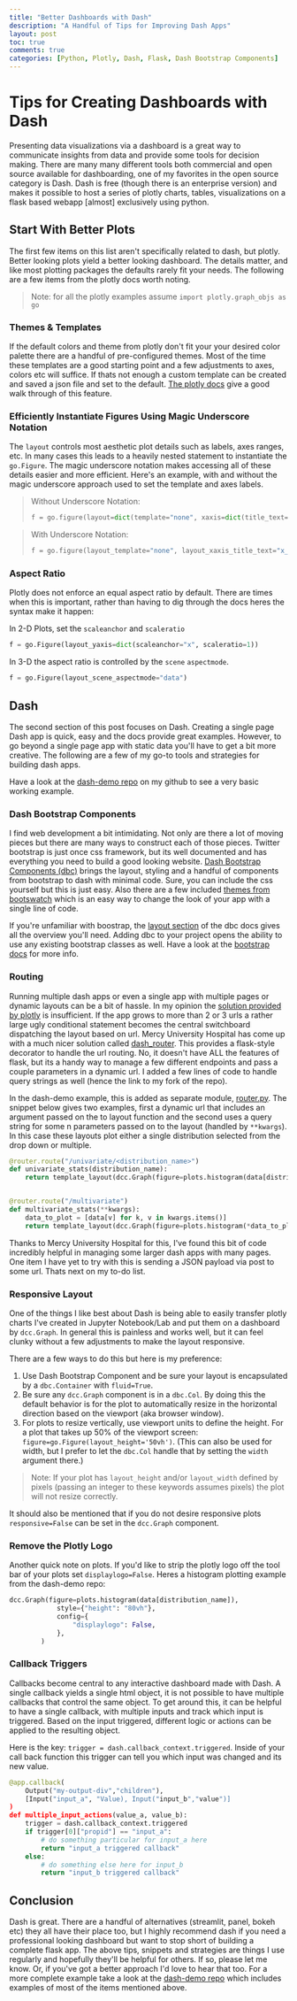 ```yaml
---
title: "Better Dashboards with Dash"
description: "A Handful of Tips for Improving Dash Apps"
layout: post
toc: true
comments: true
categories: [Python, Plotly, Dash, Flask, Dash Bootstrap Components]
---
```


# Tips for Creating Dashboards with Dash

Presenting data visualizations via a dashboard is a great way to communicate insights from data and provide some tools for decision making. There are many many different tools both commercial and open source available for dashboarding, one of my favorites in the open source category is Dash. Dash is free (though there is an enterprise version) and makes it possible to host a series of plotly charts, tables, visualizations on a flask based webapp [almost] exclusively using python.

## Start With Better Plots

The first few items on this list aren't specifically related to dash, but plotly. Better looking plots yield a better looking dashboard. The details matter, and like most plotting packages the defaults rarely fit your needs. The following are a few items from the plotly docs worth noting.

> Note: for all the plotly examples assume `import plotly.graph_objs as go`

### Themes & Templates

If the default colors and theme from plotly don't fit your your desired color palette there are a handful of pre-configured themes. Most of the time these templates are a good starting point and a few adjustments to axes, colors etc will suffice. If thats not enough a custom template can be created and saved a json file and set to the default. [The plotly docs](https://plotly.com/python/templates/) give a good walk through of this feature.

### Efficiently Instantiate Figures Using Magic Underscore Notation

The `layout` controls most aesthetic plot details such as labels, axes ranges, etc. In many cases this leads to a heavily nested statement to instantiate the `go.Figure`. The magic underscore notation makes accessing all of these details easier and more efficient. Here's an example, with and without the magic underscore approach used to set the template and axes labels.

> Without Underscore Notation:
>
> ```python
> f = go.figure(layout=dict(template="none", xaxis=dict(title_text="x values")))
> ```

> With Underscore Notation:
>
> ```python
> f = go.figure(layout_template="none", layout_xaxis_title_text="x_values")
> ```

### Aspect Ratio

Plotly does not enforce an equal aspect ratio by default. There are times when this is important, rather than having to dig through the docs heres the syntax make it happen:

In 2-D Plots, set the `scaleanchor` and `scaleratio`

```python
f = go.Figure(layout_yaxis=dict(scaleanchor="x", scaleratio=1))
```

In 3-D the aspect ratio is controlled by the `scene` `aspectmode`.

```python
f = go.Figure(layout_scene_aspectmode="data")
```

## Dash

The second section of this post focuses on Dash. Creating a single page Dash app is quick, easy and the docs provide great examples. However, to go beyond a single page app with static data you'll have to get a bit more creative. The following are a few of my go-to tools and strategies for building dash apps.

Have a look at the [dash-demo repo](https://github.com/ericbdaniels/dash-demo) on my github to see a very basic working example.

### Dash Bootstrap Components

I find web development a bit intimidating. Not only are there a lot of moving pieces but there are many ways to construct each of those pieces. Twitter bootstrap is just once css framework, but its well documented and has everything you need to build a good looking website. [Dash Bootstrap Components (dbc)](https://dash-bootstrap-components.opensource.faculty.ai/) brings the layout, styling and a handful of components from bootstrap to dash with minimal code. Sure, you can include the css yourself but this is just easy. Also there are a few included [themes from bootswatch](https://www.bootstrapcdn.com/bootswatch/) which is an easy way to change the look of your app with a single line of code.

If you're unfamiliar with boostrap, the [layout section](https://dash-bootstrap-components.opensource.faculty.ai/docs/components/layout/) of the dbc docs gives all the overview you'll need. Adding dbc to your project opens the ability to use any existing bootstrap classes as well. Have a look at the [bootstrap docs](https://getbootstrap.com/2.3.2/getting-started.html) for more info.

### Routing

Running multiple dash apps or even a single app with multiple pages or dynamic layouts can be a bit of hassle. In my opinion the [solution provided by plotly](https://dash.plotly.com/urls) is insufficient. If the app grows to more than 2 or 3 urls a rather large ugly conditional statement becomes the central switchboard dispatching the layout based on url. Mercy University Hospital has come up with a much nicer solution called [dash_router](https://github.com/ericbdaniels/dash_router). This provides a flask-style decorator to handle the url routing. No, it doesn't have ALL the features of flask, but its a handy way to manage a few different endpoints and pass a couple parameters in a dynamic url. I added a few lines of code to handle query strings as well (hence the link to my fork of the repo).

In the dash-demo example, this is added as separate module, [router.py](https://github.com/ericbdaniels/dash-demo/blob/main/router.py). The snippet below gives two examples, first a dynamic url that includes an argument passed on the to layout function and the second uses a query string for some n parameters passed on to the layout (handled by `**kwargs`). In this case these layouts plot either a single distribution selected from the drop down or multiple.

```python
@router.route("/univariate/<distribution_name>")
def univariate_stats(distribution_name):
    return template_layout(dcc.Graph(figure=plots.histogram(data[distribution_name])))


@router.route("/multivariate")
def multivariate_stats(**kwargs):
    data_to_plot = [data[v] for k, v in kwargs.items()]
    return template_layout(dcc.Graph(figure=plots.histogram(*data_to_plot)))

```

Thanks to Mercy University Hospital for this, I've found this bit of code incredibly helpful in managing some larger dash apps with many pages. One item I have yet to try with this is sending a JSON payload via post to some url. Thats next on my to-do list.

### Responsive Layout

One of the things I like best about Dash is being able to easily transfer plotly charts I've created in Jupyter Notebook/Lab and put them on a dashboard by `dcc.Graph`. In general this is painless and works well, but it can feel clunky without a few adjustments to make the layout responsive.

There are a few ways to do this but here is my preference:

1. Use Dash Bootstrap Component and be sure your layout is encapsulated by a `dbc.Container` with `fluid=True`.
2. Be sure any `dcc.Graph` component is in a `dbc.Col`. By doing this the default behavior is for the plot to automatically resize in the horizontal direction based on the viewport (aka browser window).
3. For plots to resize vertically, use viewport units to define the height. For a plot that takes up 50% of the viewport screen: `figure=go.Figure(layout_height='50vh')`. (This can also be used for width, but I prefer to let the `dbc.Col` handle that by setting the `width` argument there.)

> Note: If your plot has `layout_height` and/or `layout_width` defined by pixels (passing an integer to these keywords assumes pixels) the plot will not resize correctly.

It should also be mentioned that if you do not desire responsive plots `responsive=False` can be set in the `dcc.Graph` component.

### Remove the Plotly Logo

Another quick note on plots. If you'd like to strip the plotly logo off the tool bar of your plots set `displaylogo=False`. Heres a histogram plotting example from the dash-demo repo:

```python
dcc.Graph(figure=plots.histogram(data[distribution_name]),
            style={"height": "80vh"},
            config={
                "displaylogo": False,
            },
        )
```

### Callback Triggers

Callbacks become central to any interactive dashboard made with Dash. A single callback yields a single html object, it is not possible to have multiple callbacks that control the same object. To get around this, it can be helpful to have a single callback, with multiple inputs and track which input is triggered. Based on the input triggered, different logic or actions can be applied to the resulting object.

Here is the key: `trigger = dash.callback_context.triggered`. Inside of your call back function this trigger can tell you which input was changed and its new value.

```python
@app.callback(
    Output("my-output-div","children"),
    [Input("input_a", "Value), Input("input_b","value")]
)
def multiple_input_actions(value_a, value_b):
    trigger = dash.callback_context.triggered
    if trigger[0]["propid"] == "input_a":
        # do something particular for input_a here
        return "input_a triggered callback"
    else:
        # do something else here for input_b
        return "input_b triggered callback"
```

## Conclusion

Dash is great. There are a handful of alternatives (streamlit, panel, bokeh etc) they all have their place too, but I highly recommend dash if you need a professional looking dashboard but want to stop short of building a complete flask app. The above tips, snippets and strategies are things I use regularly and hopefully they'll be helpful for others. If so, please let me know. Or, if you've got a better approach I'd love to hear that too. For a more complete example take a look at the [dash-demo repo](https://github.com/ericbdaniels/dash-demo) which includes examples of most of the items mentioned above.
